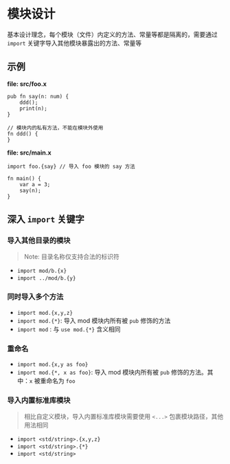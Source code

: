 # 模块设计

基本设计理念，每个模块（文件）内定义的方法、常量等都是隔离的，需要通过 `import` 关键字导入其他模块暴露出的方法、常量等

## 示例

**file: src/foo.x**
```
pub fn say(n: num) {
    ddd();
    print(n);
}

// 模块内的私有方法，不能在模块外使用
fn ddd() {
}
```

**file: src/main.x**
```
import foo.{say} // 导入 foo 模块的 say 方法

fn main() {
    var a = 3;
    say(n);
}
```

## 深入 `import` 关键字

### 导入其他目录的模块
> Note: 目录名称仅支持合法的标识符
- `import mod/b.{x}`
- `import ../mod/b.{y}`

### 同时导入多个方法
- `import mod.{x,y,z}`
- `import mod.{*}`: 导入 mod 模块内所有被 `pub` 修饰的方法
- `import mod` : 与 `use mod.{*}` 含义相同

### 重命名
- `import mod.{x,y as foo}`
- `import mod.{*, x as foo}`: 导入 mod 模块内所有被 `pub` 修饰的方法。其中：`x` 被重命名为 `foo`

### 导入内置标准库模块
> 相比自定义模块，导入内置标准库模块需要使用 `<...>` 包裹模块路径，其他用法相同
- `import <std/string>.{x,y,z}`
- `import <std/string>.{*}`
- `import <std/string>`